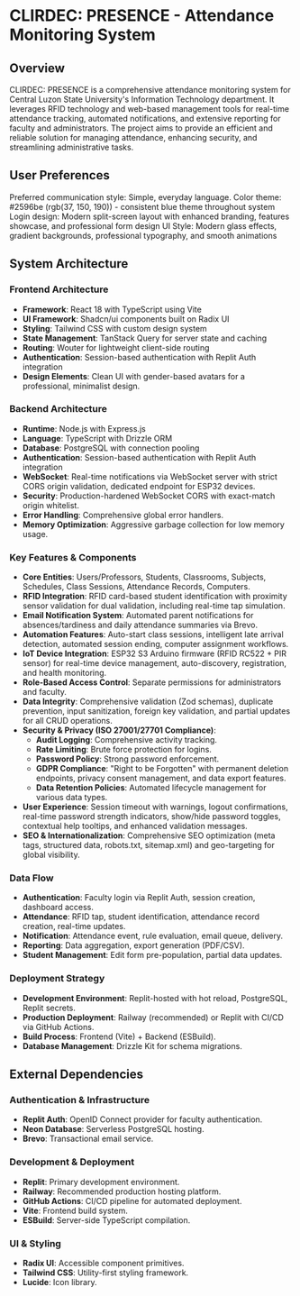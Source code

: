 # CLIRDEC: PRESENCE - Attendance Monitoring System

## Overview
CLIRDEC: PRESENCE is a comprehensive attendance monitoring system for Central Luzon State University's Information Technology department. It leverages RFID technology and web-based management tools for real-time attendance tracking, automated notifications, and extensive reporting for faculty and administrators. The project aims to provide an efficient and reliable solution for managing attendance, enhancing security, and streamlining administrative tasks.

## User Preferences
Preferred communication style: Simple, everyday language.
Color theme: #2596be (rgb(37, 150, 190)) - consistent blue theme throughout system
Login design: Modern split-screen layout with enhanced branding, features showcase, and professional form design
UI Style: Modern glass effects, gradient backgrounds, professional typography, and smooth animations

## System Architecture

### Frontend Architecture
- **Framework**: React 18 with TypeScript using Vite
- **UI Framework**: Shadcn/ui components built on Radix UI
- **Styling**: Tailwind CSS with custom design system
- **State Management**: TanStack Query for server state and caching
- **Routing**: Wouter for lightweight client-side routing
- **Authentication**: Session-based authentication with Replit Auth integration
- **Design Elements**: Clean UI with gender-based avatars for a professional, minimalist design.

### Backend Architecture
- **Runtime**: Node.js with Express.js
- **Language**: TypeScript with Drizzle ORM
- **Database**: PostgreSQL with connection pooling
- **Authentication**: Session-based authentication with Replit Auth integration
- **WebSocket**: Real-time notifications via WebSocket server with strict CORS origin validation, dedicated endpoint for ESP32 devices.
- **Security**: Production-hardened WebSocket CORS with exact-match origin whitelist.
- **Error Handling**: Comprehensive global error handlers.
- **Memory Optimization**: Aggressive garbage collection for low memory usage.

### Key Features & Components
- **Core Entities**: Users/Professors, Students, Classrooms, Subjects, Schedules, Class Sessions, Attendance Records, Computers.
- **RFID Integration**: RFID card-based student identification with proximity sensor validation for dual validation, including real-time tap simulation.
- **Email Notification System**: Automated parent notifications for absences/tardiness and daily attendance summaries via Brevo.
- **Automation Features**: Auto-start class sessions, intelligent late arrival detection, automated session ending, computer assignment workflows.
- **IoT Device Integration**: ESP32 S3 Arduino firmware (RFID RC522 + PIR sensor) for real-time device management, auto-discovery, registration, and health monitoring.
- **Role-Based Access Control**: Separate permissions for administrators and faculty.
- **Data Integrity**: Comprehensive validation (Zod schemas), duplicate prevention, input sanitization, foreign key validation, and partial updates for all CRUD operations.
- **Security & Privacy (ISO 27001/27701 Compliance)**:
    - **Audit Logging**: Comprehensive activity tracking.
    - **Rate Limiting**: Brute force protection for logins.
    - **Password Policy**: Strong password enforcement.
    - **GDPR Compliance**: "Right to be Forgotten" with permanent deletion endpoints, privacy consent management, and data export features.
    - **Data Retention Policies**: Automated lifecycle management for various data types.
- **User Experience**: Session timeout with warnings, logout confirmations, real-time password strength indicators, show/hide password toggles, contextual help tooltips, and enhanced validation messages.
- **SEO & Internationalization**: Comprehensive SEO optimization (meta tags, structured data, robots.txt, sitemap.xml) and geo-targeting for global visibility.

### Data Flow
- **Authentication**: Faculty login via Replit Auth, session creation, dashboard access.
- **Attendance**: RFID tap, student identification, attendance record creation, real-time updates.
- **Notification**: Attendance event, rule evaluation, email queue, delivery.
- **Reporting**: Data aggregation, export generation (PDF/CSV).
- **Student Management**: Edit form pre-population, partial data updates.

### Deployment Strategy
- **Development Environment**: Replit-hosted with hot reload, PostgreSQL, Replit secrets.
- **Production Deployment**: Railway (recommended) or Replit with CI/CD via GitHub Actions.
- **Build Process**: Frontend (Vite) + Backend (ESBuild).
- **Database Management**: Drizzle Kit for schema migrations.

## External Dependencies

### Authentication & Infrastructure
- **Replit Auth**: OpenID Connect provider for faculty authentication.
- **Neon Database**: Serverless PostgreSQL hosting.
- **Brevo**: Transactional email service.

### Development & Deployment
- **Replit**: Primary development environment.
- **Railway**: Recommended production hosting platform.
- **GitHub Actions**: CI/CD pipeline for automated deployment.
- **Vite**: Frontend build system.
- **ESBuild**: Server-side TypeScript compilation.

### UI & Styling
- **Radix UI**: Accessible component primitives.
- **Tailwind CSS**: Utility-first styling framework.
- **Lucide**: Icon library.